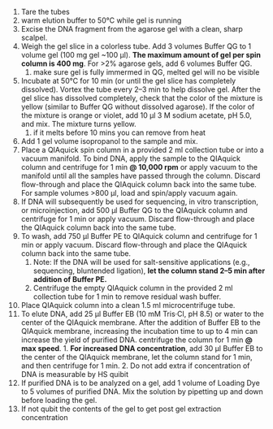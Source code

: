 
1. Tare the tubes
2. warm elution buffer to 50°C while gel is running
3. Excise the DNA fragment from the agarose gel with a clean, sharp scalpel. 
4. Weigh the gel slice in a colorless tube. Add 3 volumes Buffer QG to 1 volume gel (100 mg gel ~100 μl). **The maximum amount of gel per spin column is 400 mg**. For >2% agarose gels, add 6 volumes Buffer QG. 
	1. make sure gel is fully immermed in QG, melted gel will no be visible
5. Incubate at 50°C for 10 min (or until the gel slice has completely dissolved). Vortex the tube every 2–3 min to help dissolve gel. After the gel slice has dissolved completely, check that the color of the mixture is yellow (similar to Buffer QG without dissolved agarose). If the color of the mixture is orange or violet, add 10 μl 3 M sodium acetate, pH 5.0, and mix. The mixture turns yellow. 
	1. if it melts before 10 mins you can remove from heat
6. Add 1 gel volume isopropanol to the sample and mix. 
7. Place a QIAquick spin column in a provided 2 ml collection tube or into a vacuum manifold. To bind DNA, apply the sample to the QIAquick column and centrifuge for 1 min **@ 10,000 rpm** or apply vacuum to the manifold until all the samples have passed through the column. Discard flow-through and place the QIAquick column back into the same tube. For sample volumes >800 μl, load and spin/apply vacuum again. 
8. If DNA will subsequently be used for sequencing, in vitro transcription, or microinjection, add 500 μl Buffer QG to the QIAquick column and centrifuge for 1 min or apply vacuum. Discard flow-through and place the QIAquick column back into the same tube. 
9. To wash, add 750 μl Buffer PE to QIAquick column and centrifuge for 1 min or apply vacuum. Discard flow-through and place the QIAquick column back into the same tube. 
	1. Note: If the DNA will be used for salt-sensitive applications (e.g., sequencing, bluntended ligation), **let the column stand 2–5 min after addition of Buffer PE.** 
	2. Centrifuge the empty QIAquick column in the provided 2 ml collection tube for 1 min to remove residual wash buffer. 
10. Place QIAquick column into a clean 1.5 ml microcentrifuge tube.
11.  To elute DNA, add 25 μl Buffer EB (10 mM Tris·Cl, pH 8.5) or water to the center of the QIAquick membrane. After the addition of Buffer EB to the QIAquick membrane, increasing the incubation time to up to 4 min can increase the yield of purified DNA.  centrifuge the column for 1 min **@ max speed**. 
	1. **For increased DNA concentration**, add 30 μl Buffer EB to the center of the QIAquick membrane, let the column stand for 1 min, and then centrifuge for 1 min. 
	2. Do not add extra if concentration of DNA is measurable by HS quibit
12. If purified DNA is to be analyzed on a gel, add 1 volume of Loading Dye to 5 volumes of purified DNA. Mix the solution by pipetting up and down before loading the gel.
13. If not qubit the contents of the gel to get post gel extraction concentration